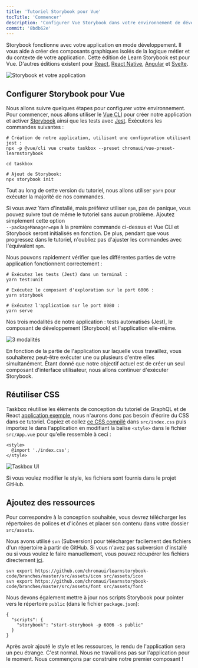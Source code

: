 ```yaml
---
title: 'Tutoriel Storybook pour Vue'
tocTitle: 'Commencer'
description: 'Configurer Vue Storybook dans votre environnement de développement'
commit: '8bdb62e'
---
```


Storybook fonctionne avec votre application en mode développement. Il vous aide à créer des composants graphiques isolés de la logique métier et du contexte de votre application. Cette édition de Learn Storybook est pour Vue. D'autres éditions existent pour [React](/intro-to-storybook/react/fr/get-started), [React Native](/intro-to-storybook/react-native/en/get-started/), [Angular](/intro-to-storybook/angular/en/get-started) et [Svelte](/intro-to-storybook/svelte/en/get-started).

![Storybook et votre application](/intro-to-storybook/storybook-relationship.jpg)

## Configurer Storybook pour Vue

Nous allons suivre quelques étapes pour configurer votre environnement. Pour commencer, nous allons utiliser le [Vue CLI](https://cli.vuejs.org) pour créer notre application et activer [Storybook](https://storybook.js.org/) ainsi que les tests avec [Jest](https://facebook.github.io/jest/). Exécutons les commandes suivantes :

```shell:clipboard=false
# Création de notre application, utilisant une configuration utilisant jest :
npx -p @vue/cli vue create taskbox --preset chromaui/vue-preset-learnstorybook

cd taskbox

# Ajout de Storybook:
npx storybook init
```

<div class="aside">
Tout au long de cette version du tutoriel, nous allons utiliser <code>yarn</code> pour exécuter la majorité de nos commandes.

Si vous avez Yarn d'installé, mais préférez utiliser <code>npm</code>, pas de panique, vous pouvez suivre tout de même le tutoriel sans aucun problème. Ajoutez simplement cette option <code> --packageManager=npm</code> à la première commande ci-dessus et Vue CLI et Storybook seront initialisés en fonction. De plus, pendant que vous progressez dans le tutoriel, n'oubliez pas d'ajuster les commandes avec l'équivalent <code>npm</code>.

</div>

Nous pouvons rapidement vérifier que les différentes parties de votre application fonctionnent correctement :

```shell:clipboard=false
# Exécutez les tests (Jest) dans un terminal :
yarn test:unit

# Exécutez le composant d'exploration sur le port 6006 :
yarn storybook

# Exécutez l'application sur le port 8080 :
yarn serve
```

Nos trois modalités de notre application : tests automatisés (Jest), le composant de développement (Storybook) et l'application elle-même.

![3 modalités](/intro-to-storybook/app-three-modalities-vue.png)

En fonction de la partie de l'application sur laquelle vous travaillez, vous souhaiterez peut-être exécuter une ou plusieurs d'entre elles simultanément. Étant donné que notre objectif actuel est de créer un seul composant d'interface utilisateur, nous allons continuer d'exécuter Storybook.

## Réutiliser CSS

Taskbox réutilise les éléments de conception du tutoriel de GraphQL et de React [application exemple](https://www.chromatic.com/blog/graphql-react-tutorial-part-1-6/), nous n'aurons donc pas besoin d'écrire du CSS dans ce tutoriel. Copiez et collez [ce CSS compilé](https://github.com/chromaui/learnstorybook-code/blob/master/src/index.css) dans `src/index.css` puis importez le dans l'application en modifiant la balise `<style>` dans le fichier `src/App.vue` pour qu'elle ressemble à ceci :

```html:title=src/App.vue
<style>
  @import './index.css';
</style>
```

![Taskbox UI](/intro-to-storybook/ss-browserchrome-taskbox-learnstorybook.png)

<div class="aside">
Si vous voulez modifier le style, les fichiers sont fournis dans le projet GitHub.
</div>

## Ajoutez des ressources

Pour correspondre à la conception souhaitée, vous devrez télécharger les répertoires de polices et d'icônes et placer son contenu dans votre dossier `src/assets`.

<div class="aside">
<p>Nous avons utilisé <code>svn</code> (Subversion) pour télécharger facilement des fichiers d'un répertoire à partir de GitHub. Si vous n'avez pas subversion d'installé ou si vous voulez le faire manuellement, vous pouvez récupérer les fichiers directement <a href="https://github.com/chromaui/learnstorybook-code/tree/master/src/assets">ici</a>.</p></div>

```shell
svn export https://github.com/chromaui/learnstorybook-code/branches/master/src/assets/icon src/assets/icon
svn export https://github.com/chromaui/learnstorybook-code/branches/master/src/assets/font src/assets/font
```

Nous devons également mettre à jour nos scripts Storybook pour pointer vers le répertoire `public` (dans le fichier `package.json`):

```json:clipboard=false
{
  "scripts": {
    "storybook": "start-storybook -p 6006 -s public"
  }
}
```

Après avoir ajouté le style et les ressources, le rendu de l'application sera un peu étrange. C'est normal. Nous ne travaillons pas sur l'application pour le moment. Nous commençons par construire notre premier composant !
